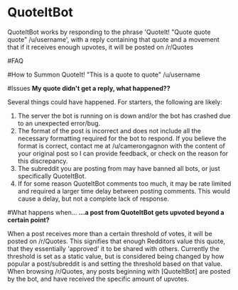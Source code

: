 # QuoteItBot
QuoteItBot works by responding to the phrase 'QuoteIt! "Quote quote quote" /u/username', with a reply containing that quote and a movement that if it receives enough upvotes, it will be posted on /r/Quotes

#FAQ

#How to Summon
QuoteIt! "This is a quote to quote" /u/username

#Issues
**My quote didn't get a reply, what happened??**

Several things could have happened. For starters, the following are likely:
1) The server the bot is running on is down and/or the bot has crashed due to an unexpected error/bug.
2) The format of the post is incorrect and does not include all the necessary formatting required for the bot to respond. If you believe the format is correct, contact me at /u/camerongagnon with the content of your original post so I can provide feedback, or check on the reason for this discrepancy.
3) The subreddit you are posting from may have banned all bots, or just specifically QuoteItBot.
4) If for some reason QuoteItBot comments too much, it may be rate limited and required a larger time delay between posting comments. This would cause a delay, but not a complete lack of response.

#What happens when...
**...a post from QuoteItBot gets upvoted beyond a certain point?**

When a post receives more than a certain threshold of votes, it will be posted on /r/Quotes. This signifies that enough Redditors value this quote, that they essentially 'approved' it to be shared with others. Currently the threshold is set as a static value, but is considered being changed by how popular a post/subreddit is and setting the threshold based on that value. When browsing /r/Quotes, any posts beginning with [QuoteItBot] are posted by the bot, and have received the specific amount of upvotes.
